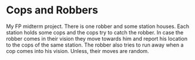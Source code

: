 # Cops and Robbers
My FP midterm project. There is one robber and some station houses. Each station holds some cops and the cops try to catch the robber. In case the robber comes in their vision they move towards him and report his location to the cops of the same station. The robber also tries to run away when a cop comes into his vision. Unless, their moves are random.
